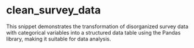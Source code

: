 # clean_survey_data
This snippet demonstrates the transformation of disorganized survey data with categorical variables into a structured data table using the Pandas library, making it suitable for data analysis.